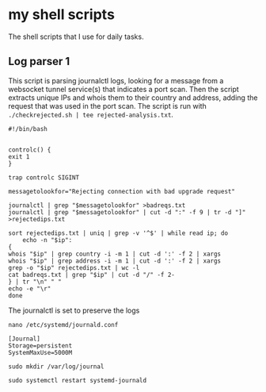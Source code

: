 # my shell scripts

The shell scripts that I use for daily tasks.

## Log parser 1

This script is parsing journalctl logs, looking for a message from a websocket tunnel service(s) that indicates a port scan. Then the script extracts unique IPs and whois them to their country and address, adding the request that was used in the port scan. The script is run with `./checkrejected.sh | tee rejected-analysis.txt`.

```
#!/bin/bash


controlc() {
exit 1
}

trap controlc SIGINT

messagetolookfor="Rejecting connection with bad upgrade request"

journalctl | grep "$messagetolookfor" >badreqs.txt
journalctl | grep "$messagetolookfor" | cut -d ":" -f 9 | tr -d "]" >rejectedips.txt

sort rejectedips.txt | uniq | grep -v '^$' | while read ip; do
    echo -n "$ip":
{
whois "$ip" | grep country -i -m 1 | cut -d ':' -f 2 | xargs
whois "$ip" | grep address -i -m 1 | cut -d ':' -f 2 | xargs
grep -o "$ip" rejectedips.txt | wc -l
cat badreqs.txt | grep "$ip" | cut -d "/" -f 2-
} | tr "\n" " "
echo -e "\r"
done
```

The journalctl is set to preserve the logs

`nano /etc/systemd/journald.conf`

```
[Journal]
Storage=persistent
SystemMaxUse=5000M
```

`sudo mkdir /var/log/journal`

`sudo systemctl restart systemd-journald`
